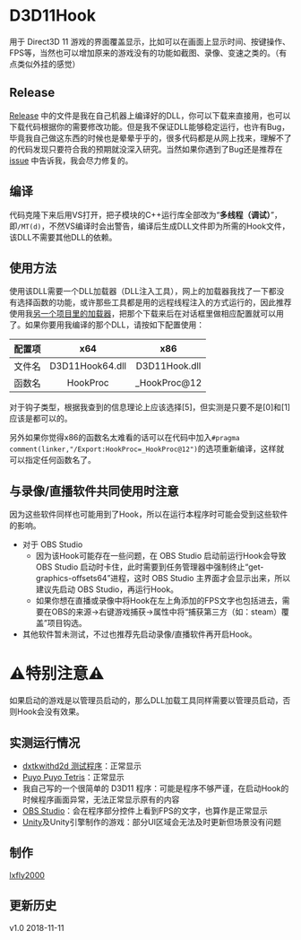 # D3D11Hook
用于 Direct3D 11 游戏的界面覆盖显示，比如可以在画面上显示时间、按键操作、FPS等，当然也可以增加原来的游戏没有的功能如截图、录像、变速之类的。（有点类似外挂的感觉）

## Release
[Release](https://github.com/lxfly2000/D3D11Hook/releases) 中的文件是我在自己机器上编译好的DLL，你可以下载来直接用，也可以下载代码根据你的需要修改功能。但是我不保证DLL能够稳定运行，也许有Bug，毕竟我自己做这东西的时候也是晕晕乎乎的，很多代码都是从网上找来，理解不了的代码发现只要符合我的预期就没深入研究。当然如果你遇到了Bug还是推荐在 [issue](https://github.com/lxfly2000/D3D11Hook/issues) 中告诉我，我会尽力修复的。

## 编译
代码克隆下来后用VS打开，把子模块的C++运行库全部改为“**多线程（调试）**”，即`/MT(d)`，不然VS编译时会出警告，编译后生成DLL文件即为所需的Hook文件，该DLL不需要其他DLL的依赖。

## 使用方法
使用该DLL需要一个DLL加载器（DLL注入工具），网上的加载器我找了一下都没有选择函数的功能，或许那些工具都是用的远程线程注入的方式运行的，因此推荐使用我[另一个项目里的加载器](https://github.com/lxfly2000/hookmidi)，把那个下载来后在对话框里做相应配置就可以用了。如果你要用我编译的那个DLL，请按如下配置使用：

|配置项|x64|x86|
|:-:|:-:|:-:|
|文件名|D3D11Hook64.dll|D3D11Hook.dll|
|函数名|HookProc|_HookProc@12|

对于钩子类型，根据我查到的信息理论上应该选择[5]，但实测是只要不是[0]和[1]应该是都可以的。

另外如果你觉得x86的函数名太难看的话可以在代码中加入`#pragma comment(linker,"/Export:HookProc=_HookProc@12")`的选项重新编译，这样就可以指定任何函数名了。

## 与录像/直播软件共同使用时注意
因为这些软件同样也可能用到了Hook，所以在运行本程序时可能会受到这些软件的影响。
* 对于 OBS Studio
  * 因为该Hook可能存在一些问题，在 OBS Studio 启动前运行Hook会导致 OBS Studio 启动时卡住，此时需要到任务管理器中强制终止“get-graphics-offsets64”进程，这时 OBS Studio 主界面才会显示出来，所以建议先启动 OBS Studio，再运行Hook。
  * 如果你想在直播或录像中将Hook在左上角添加的FPS文字也包括进去，需要在OBS的来源→右键游戏捕获→属性中将“捕获第三方（如：steam）覆盖”项目钩选。
* 其他软件暂未测试，不过也推荐先启动录像/直播软件再开启Hook。

# ⚠特别注意⚠
如果启动的游戏是以管理员启动的，那么DLL加载工具同样需要以管理员启动，否则Hook会没有效果。

## 实测运行情况
* [dxtkwithd2d 测试程序](https://github.com/lxfly2000/dxtkwithd2d)：正常显示
* [Puyo Puyo Tetris](http://puyo.sega.com/tetris/)：正常显示
* 我自己写的一个很简单的 D3D11 程序：可能是程序不够严谨，在启动Hook的时候程序画面异常，无法正常显示原有的内容
* [OBS Studio](https://obsproject.com/)：会在程序部分控件上看到FPS的文字，也算作是正常显示
* [Unity](https://unity3d.com)及Unity引擎制作的游戏：部分UI区域会无法及时更新但场景没有问题

## 制作
[lxfly2000](https://github.com/lxfly2000)

## 更新历史
v1.0 2018-11-11
